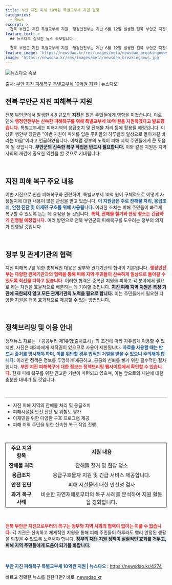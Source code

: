 ```yaml
---
title: 부안 지진 피해 10억원 특별교부세 지원 결정
categories:
  - News
excerpt: >
  전북 부안군 지진 특별교부세 지원  행정안전부는 지난 6월 12일 발생한 전북 부안군 지진에 대한 조속한 피…
feature_text: >
  ## 뉴스다오 실시간 뉴스 속보입니다.

  전북 부안군 지진 특별교부세 지원  행정안전부는 지난 6월 12일 발생한 전북 부안군 지진에 대한 조속한 피…
feature_image: 'https://newsdao.kr/res/images/meta/newsdao_breakingnews.jpg'
image: 'https://newsdao.kr/res/images/meta/newsdao_breakingnews.jpg'
---
```


![뉴스다오 속보](https://newsdao.kr/res/images/meta/newsdao_breakingnews.jpg)

<p>출처: <a href="https://newsdao.kr/4274" rel="dofollow">부안 지진 피해복구 특별교부세 10억원 지원</a> | 뉴스다오</p>

<h2 data-ke-size="size26">전북 부안군 지진 피해복구 지원</h2>

<p data-ke-size="size16">전북 부안군에서 발생한 4.8 규모의 <b>지진</b>은 많은 주민들에게 영향을 미쳤습니다. 이로 인해 <b><span style="color: #ee2323;">행정안전부는 신속한 피해복구를 위해 특별교부세 10억 원을 지원하겠다고 발표했습니다.</span></b> 특별교부세는 피해지역의 응급조치 및 잔해물 처리 등에 활용될 예정입니다. 이상민 행안부 장관은 "이번 지원이 피해를 입은 주민들의 하루빨리 일상으로 돌아가길 바라는 마음"이라고 언급하였습니다. 이처럼 정부의 노력이 피해 지역 주민들에게 큰 도움이 될 것입니다. <b><span style="background-color: #21538527;">부안군의 신속한 복구 작업은 반드시 필요합니다.</span></b> 이와 같은 지원은 지역 사회의 재건에 중요한 역할을 할 것으로 기대됩니다.</p>

<p data-ke-size="size16">&nbsp;</p>

<h2 data-ke-size="size26">지진 피해 복구 주요 내용</h2>

<p data-ke-size="size16">이번 지진으로 인한 피해복구와 관련하여, 특별교부세 10억 원이 구체적으로 어떻게 사용될지에 대한 내용이 많은 관심을 받고 있습니다. <b><span style="color: #1a5490;">이 지원금은 주로 잔해물 처리, 응급조치, 안전 진단 및 이재민 구호를 위해 사용됩니다.</span></b> 이러한 조치는 피해 주민들이 빠르게 복구할 수 있도록 돕는 데 중점을 둘 것입니다. <b><span style="color: #ee2323;">특히, 잔해물 철거와 현장 청소는 긴급하게 진행될 예정입니다.</span></b> 여러 방면으로 전북 부안군의 피해복구를 도우려는 정부의 의지가 반영될 것입니다.</p>

<p data-ke-size="size16">&nbsp;</p>

<h2 data-ke-size="size26">정부 및 관계기관의 협력</h2>

<p data-ke-size="size16">지진 피해복구를 위한 총체적인 대응은 정부와 관계기관의 협력이 기본입니다. <b><span style="color: #ee2323;">행정안전부는 다양한 관계기관과의 협력을 통해 피해 지역 주민들이 신속하게 일상으로 돌아갈 수 있도록 최선을 다하고 있습니다.</span></b> 이러한 협력은 중복된 지원을 피하고 각 분야에서 필요로 하는 자원을 효율적으로 배분하는 데 기여할 것입니다. <b><span style="background-color: #21538527;">지진 피해 지역 지원은 특정 기관에 국한되지 않고 모든 관계기관의 노력을 필요로 합니다.</span></b> 이는 주민들에게 필요한 다양한 지원을 더욱 효과적으로 제공할 수 있는 방법입니다.</p>

<p data-ke-size="size16">&nbsp;</p>

<h2 data-ke-size="size26">정책브리핑 및 이용 안내</h2>

<p data-ke-size="size16">정책뉴스 자료는 「공공누리 제1유형:출처표시」의 조건에 따라 자유롭게 이용할 수 있지만, 사진은 제3자에게 저작권이 있으므로 사용이 제한됩니다. <b><span style="color: #1a5490;">자료를 사용할 때는 반드시 출처를 명시해야 하며, 이를 위반할 경우 법적인 처벌을 받을 수 있으니 주의해야 합니다.</span></b> 이러한 정책은 정보를 투명하게 제공하고, 공공의 신뢰를 쌓기 위한 필수적인 절차입니다. <b><span style="color: #ee2323;">부안 지진 피해복구에 대한 정보는 정책브리핑 웹사이트에서 확인할 수 있습니다.</span></b> 현재 피해 복구를 위한 견고한 기반이 마련되고 있으며, 이는 앞으로의 재난에 대한 충분한 대비가 될 것입니다.</p>

<p data-ke-size="size16">&nbsp;</p>

<hr />

<ul>
  <li>지진 피해 지역의 잔해물 처리 및 응급조치</li>
  <li>피해시설물 안전 진단 및 위험도 평가</li>
  <li>이재민을 위한 다양한 구호 프로그램 제공</li>
  <li>피해 지역 주민을 위한 신속한 복구 작업 진행</li>
</ul>

<p data-ke-size="size16">&nbsp;</p>

<table style="width: 100%; border: solid 1px;">
  <tr>
    <td style="text-align: center; height: 17px;"><b>주요 지원 항목</b></td>
    <td style="text-align: center; height: 17px;"><b>지원 내용</b></td>
  </tr>
  <tr>
    <td style="text-align: center; height: 17px;"><b>잔해물 처리</b></td>
    <td style="text-align: center; height: 17px;">잔해물 철거 및 현장 청소</td>
  </tr>
  <tr>
    <td style="text-align: center; height: 17px;"><b>응급조치</b></td>
    <td style="text-align: center; height: 17px;">응급구호물자 지원 및 긴급 서비스 제공합니다.</td>
  </tr>
  <tr>
    <td style="text-align: center; height: 17px;"><b>안전 진단</b></td>
    <td style="text-align: center; height: 17px;">피해 시설물에 대한 안전성 검사</td>
  </tr>
  <tr>
    <td style="text-align: center; height: 17px;"><b>과거 복구 사례</b></td>
    <td style="text-align: center; height: 17px;">비슷한 자연재해로부터의 복구 사례를 분석하여 지원 활동을 강화합니다.</td>
  </tr>
</table>

<p data-ke-size="size16">&nbsp;</p>

<p data-ke-size="size16"><b><span style="color: #ee2323;">전북 부안군 지진으로부터의 복구는 정부와 지역 사회의 협력이 없이는 이룰 수 없습니다.</span></b> 각 기관은 신속하고 체계적인 지원을 통해 피해 주민들이 하루라도 빨리 안정된 생활을 되찾을 수 있도록 노력해야 합니다. <b><span style="background-color: #21538527;">정부의 재난 지원 정책이 실질적인 효과를 거두고, 피해 지역 주민들에게 도움이 되기를 바랍니다.</span></b> </p>

<p data-ke-size="size16">&nbsp;</p>

<p data-ke-size="size16"><b><span style="color: #1a5490;">부안 지진 피해복구 특별교부세 10억원 지원 | 뉴스다오</span></b> : <a href="https://newsdao.kr/4274">https://newsdao.kr/4274</a></p> 

빠르고 정확한 뉴스를 원한다면? 바로, <a href="https://newsdao.kr" rel="dofollow">newsdao.kr</a>


